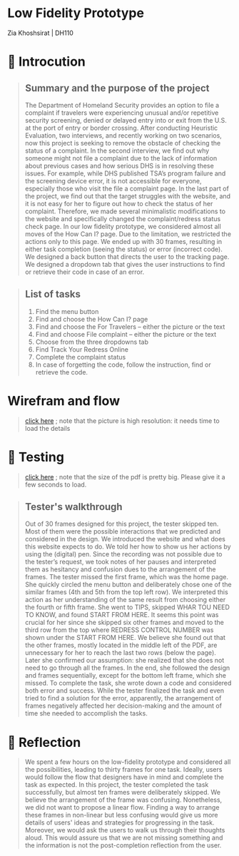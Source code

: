 # Low Fidelity Prototype
Zia Khoshsirat | DH110


# 📃 Introcution

> ## Summary and the purpose of the project
> The Department of Homeland Security provides an option to file a complaint if travelers were experiencing unusual and/or repetitive security screening, denied or delayed entry into or exit from the U.S. at the port of entry or border crossing. After conducting Heuristic Evaluation, two interviews, and recently working on two scenarios, now this project is seeking to remove the obstacle of checking the status of a complaint. In the second interview, we find out why someone might not file a complaint due to the lack of information about previous cases and how serious DHS is in resolving these issues. For example, while DHS published TSA’s program failure and the screening device error, it is not accessible for everyone, especially those who visit the file a complaint page.  In the last part of the project, we find out that the target struggles with the website, and it is not easy for her to figure out how to check the status of her complaint. Therefore, we made several minimalistic modifications to the website and specifically changed the complaint/redress status check page. In our low fidelity prototype, we considered almost all moves of the How Can I?  page. Due to the limitation, we restricted the actions only to this page. We ended up with 30 frames, resulting in either task completion (seeing the status) or error (incorrect code). We designed a back button that directs the user to the tracking page. We designed a dropdown tab that gives the user instructions to find or retrieve their code in case of an error. 


> ## List of tasks
> 1.	Find the menu button
>2.	Find and choose the How Can I? page
>3.	Find and choose the For Travelers – either the picture or the text
>4.	Find and choose File complaint – either the picture or the text
>5.	Choose from the three dropdowns tab
>6.	Find Track Your Redress Online
>7.	Complete the complaint status
>8.	In case of forgetting the code, follow the instruction, find or retrieve the code. 



# Wirefram and flow

> [click here](https://drive.google.com/file/d/1icPXJTBLuRjkDfzPnaf-irkTC3z64wii/view?usp=sharing)
> ; note that the picture is high resolution: it needs time to load the details 

# 👀 Testing

>[click here](https://drive.google.com/file/d/1umAFIc69aHTCab6bzuOymSosMTVoHFv1/view?usp=sharing)
>; note that the size of the pdf is pretty big. Please give it a few seconds to load.

> ## Tester's walkthrough
> Out of 30 frames designed for this project, the tester skipped ten. Most of them were the possible interactions that we predicted and considered in the design. We introduced the website and what does this website expects to do. We told her how to show us her actions by using the (digital) pen. Since the recording was not possible due to the tester’s request, we took notes of her pauses and interpreted them as hesitancy and confusion dues to the arrangement of the frames. 
The tester missed the first frame, which was the home page. She quickly circled the menu button and deliberately chose one of the similar frames (4th and 5th from the top left row). We interpreted this action as her understanding of the same result from choosing either the fourth or fifth frame. She went to TIPS, skipped WHAR TOU NEED TO KNOW, and found START FROM HERE. It seems this point was crucial for her since she skipped six other frames and moved to the third row from the top where REDRESS CONTROL NUMBER was shown under the START FROM HERE. We believe she found out that the other frames, mostly located in the middle left of the PDF, are unnecessary for her to reach the last two rows (below the page). Later she confirmed our assumption: she realized that she does not need to go through all the frames. In the end, she followed the design and frames sequentially, except for the bottom left frame, which she missed. To complete the task, she wrote down a code and considered both error and success. While the tester finalized the task and even tried to find a solution for the error, apparently, the arrangement of frames negatively affected her decision-making and the amount of time she needed to accomplish the tasks.


# :black_square_button: Reflection

> We spent a few hours on the low-fidelity prototype and considered all the possibilities, leading to thirty frames for one task. Ideally, users would follow the flow that designers have in mind and complete the task as expected. In this project, the tester completed the task successfully, but almost ten frames were deliberately skipped. We believe the arrangement of the frame was confusing. Nonetheless, we did not want to propose a linear flow. Finding a way to arrange these frames in non-linear but less confusing would give us more details of users' ideas and strategies for progressing in the task. Moreover, we would ask the users to walk us through their thoughts aloud. This would assure us that we are not missing something and the information is not the post-completion reflection from the user. 

